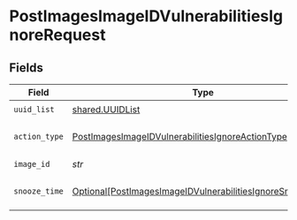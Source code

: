 # PostImagesImageIDVulnerabilitiesIgnoreRequest


## Fields

| Field                                                                                                                                     | Type                                                                                                                                      | Required                                                                                                                                  | Description                                                                                                                               |
| ----------------------------------------------------------------------------------------------------------------------------------------- | ----------------------------------------------------------------------------------------------------------------------------------------- | ----------------------------------------------------------------------------------------------------------------------------------------- | ----------------------------------------------------------------------------------------------------------------------------------------- |
| `uuid_list`                                                                                                                               | [shared.UUIDList](../../models/shared/uuidlist.md)                                                                                        | :heavy_check_mark:                                                                                                                        | N/A                                                                                                                                       |
| `action_type`                                                                                                                             | [PostImagesImageIDVulnerabilitiesIgnoreActionType](../../models/operations/postimagesimageidvulnerabilitiesignoreactiontype.md)           | :heavy_check_mark:                                                                                                                        | The ignore action type (ADD/REMOVE)                                                                                                       |
| `image_id`                                                                                                                                | *str*                                                                                                                                     | :heavy_check_mark:                                                                                                                        | N/A                                                                                                                                       |
| `snooze_time`                                                                                                                             | [Optional[PostImagesImageIDVulnerabilitiesIgnoreSnoozeTime]](../../models/operations/postimagesimageidvulnerabilitiesignoresnoozetime.md) | :heavy_minus_sign:                                                                                                                        | The time to snooze the vulnerability                                                                                                      |